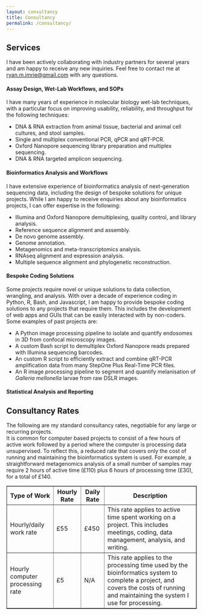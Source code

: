 ```yaml
---
layout: consultancy
title: Consultancy
permalink: /consultancy/
---
```


## Services

I have been actively collaborating with industry partners for several years and am happy to receive any new inquiries. Feel free to contact me at ryan.m.imrie@gmail.com with any questions.

#### Assay Design, Wet-Lab Workflows, and SOPs

I have many years of experience in molecular biology wet-lab techniques, with a particular focus on improving usability, reliability, and throughput for the following techniques:
<ul>
    <li>DNA & RNA extraction from animal tissue, bacterial and animal cell cultures, and stool samples.</li>
    <li>Single and multiplex conventional PCR, qPCR and qRT-PCR.</li>
    <li>Oxford Nanopore sequencing library preparation and multiplex sequencing.</li>
    <li>DNA & RNA targeted amplicon sequencing.</li>
</ul>

#### Bioinformatics Analysis and Workflows

I have extensive experience of bioinformatics analysis of next-generation sequencing data, including the design of bespoke solutions for unique projects. While I am happy to receive enquiries about any bioinformatics projects, I can offer expertise in the following:
<ul>
    <li>Illumina and Oxford Nanopore demultiplexing, quality control, and library analysis.</li>
    <li>Reference sequence alignment and assembly.</li>
    <li>De novo genome assembly.</li>
    <li>Genome annotation.</li>
    <li>Metagenomics and meta-transcriptomics analysis.</li>
    <li>RNAseq alignment and expression analysis.</li>
    <li>Multiple sequence alignment and phylogenetic reconstruction.</li>
</ul>

#### Bespoke Coding Solutions

Some projects require novel or unique solutions to data collection, wrangling, and analysis. With over a decade of experience coding in Python, R, Bash, and Javascript, I am happy to provide bespoke coding solutions to any projects that require them. This includes the development of web apps and GUIs that can be easily interacted with by non-coders. Some examples of past projects are:
<ul>
    <li>A Python image processing pipeline to isolate and quantify endosomes in 3D from confocal microscopy images.</li>
    <li>A custom Bash script to demultiplex Oxford Nanopore reads prepared with Illumina sequencing barcodes.</li>
    <li>An custom R script to efficiently extract and combine qRT-PCR amplification data from many StepOne Plus Real-Time PCR files.</li>
    <li>An R image processing pipeline to segment and quantify melanisation of <em>Galleria mellonella</em> larvae from raw DSLR images.</li>
</ul>

#### Statistical Analysis and Reporting



## Consultancy Rates

The following are my standard consultancy rates, negotiable for any large or recurring projects. <br>
It is common for computer based projects to consist of a few hours of active work followed by a period where the computer is processing data unsupervised. To reflect this, a reduced rate that covers only the cost of running and maintaining the bioinformatics system is used. For example, a straightforward metagenomics analysis of a small number of samples may require 2 hours of active time (£110) plus 6 hours of processing time (£30), for a total of £140.

<table border="1">
    <tr>
        <th>Type of Work</th>
        <th>Hourly Rate</th>
        <th>Daily Rate</th>
        <th>Description</th>
    </tr>
    <tr>
        <td>Hourly/daily work rate</td>
        <td>£55</td>
        <td>£450</td>
        <td>This rate applies to active time spent working on a project. This includes meetings, coding, data management, analysis, and writing.</td>
    </tr>
    <tr>
        <td>Hourly computer processing rate</td>
        <td>£5</td>
        <td>N/A</td>
        <td>This rate applies to the processing time used by the bioinformatics system to complete a project, and covers the costs of running and maintaining the system I use for processing.</td>
    </tr>
</table>
